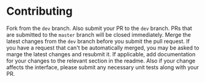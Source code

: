 # Contributing

Fork from the `dev` branch. Also submit your PR to the `dev` branch. PRs that are submitted to the `master` branch will be closed immediately. Merge the latest changes from the `dev` branch before you submit the pull request. If you have a request that can't be automatically merged, you may be asked to marge the latest changes and resubmit it. If applicable, add documentation for your changes to the relevant section in the readme. Also if your change affects the interface, please submit any necessary unit tests along with your PR.